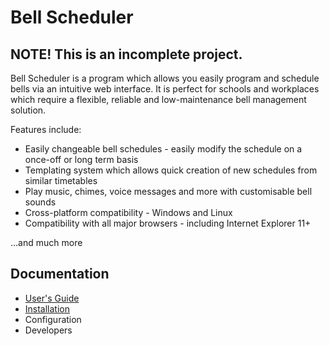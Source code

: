 # Bell Scheduler

## NOTE! This is an incomplete project.

Bell Scheduler is a program which allows you easily program and schedule bells via an intuitive web interface. It is perfect for schools and workplaces which require a flexible, reliable and low-maintenance bell management solution.

<a href="https://angussidney.github.io/bell-scheduler/" style="display: none;">Read this documentation in the documentation viewer!</a>

Features include:
 - Easily changeable bell schedules - easily modify the schedule on a once-off or long term basis
 - Templating system which allows quick creation of new schedules from similar timetables
 - Play music, chimes, voice messages and more with customisable bell sounds
 - Cross-platform compatibility - Windows and Linux
 - Compatibility with all major browsers - including Internet Explorer 11+

...and much more

## Documentation

 - [User's Guide](getting_started.md)
 - [Installation](installation.md)
 - Configuration
 - Developers
